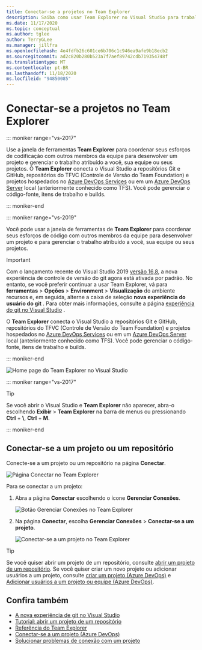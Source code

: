 ```yaml
---
title: Conectar-se a projetos no Team Explorer
description: Saiba como usar Team Explorer no Visual Studio para trabalhar com membros da equipe para desenvolver e gerenciar projetos.
ms.date: 11/17/2020
ms.topic: conceptual
ms.author: tglee
author: TerryGLee
ms.manager: jillfra
ms.openlocfilehash: 4e4fdfb26c601ce6b706c1c946ea9afe9b18ecb2
ms.sourcegitcommit: ad2c820b280b523a7f7aef89742cdb719354748f
ms.translationtype: MT
ms.contentlocale: pt-BR
ms.lasthandoff: 11/18/2020
ms.locfileid: "94850085"
---
```

# <a name="connect-to-projects-in-team-explorer"></a>Conectar-se a projetos no Team Explorer

::: moniker range="vs-2017"

Use a janela de ferramentas **Team Explorer** para coordenar seus esforços de codificação com outros membros da equipe para desenvolver um projeto e gerenciar o trabalho atribuído a você, sua equipe ou seus projetos. O **Team Explorer** conecta o Visual Studio a repositórios Git e GitHub, repositórios do TFVC (Controle de Versão do Team Foundation) e projetos hospedados no [Azure DevOps Services](/azure/devops/user-guide/what-is-azure-devops-services) ou em um [Azure DevOps Server](/azure/devops/index-all) local (anteriormente conhecido como TFS). Você pode gerenciar o código-fonte, itens de trabalho e builds.

::: moniker-end

::: moniker range="vs-2019"

Você pode usar a janela de ferramentas de **Team Explorer** para coordenar seus esforços de código com outros membros da equipe para desenvolver um projeto e para gerenciar o trabalho atribuído a você, sua equipe ou seus projetos.

> [!IMPORTANT]
> Com o lançamento recente do Visual Studio 2019 [versão 16,8](/visualstudio/releases/2019/release-notes/), a nova experiência de controle de versão do git agora está ativada por padrão. No entanto, se você preferir continuar a usar Team Explorer, vá para **ferramentas**  >  **Opções**  >  **Environment**  >  **Visualização** do ambiente recursos e, em seguida, alterne a caixa de seleção **nova experiência do usuário do git** . Para obter mais informações, consulte a página [experiência do git no Visual Studio](git-with-visual-studio.md) .

O **Team Explorer** conecta o Visual Studio a repositórios Git e GitHub, repositórios do TFVC (Controle de Versão do Team Foundation) e projetos hospedados no [Azure DevOps Services](/azure/devops/user-guide/what-is-azure-devops-services) ou em um [Azure DevOps Server](/azure/devops/index-all) local (anteriormente conhecido como TFS). Você pode gerenciar o código-fonte, itens de trabalho e builds.

::: moniker-end

![Home page do Team Explorer no Visual Studio](media/team-explorer/team-explorer.png)

::: moniker range="vs-2017"

> [!TIP]
> Se você abrir o Visual Studio e **Team Explorer** não aparecer, abra-o escolhendo **Exibir**  >  **Team Explorer** na barra de menus ou pressionando **Ctrl** + **&#92;**, **Ctrl** + **M**.

::: moniker-end

## <a name="connect-to-a-project-or-repository"></a>Conectar-se a um projeto ou um repositório

Conecte-se a um projeto ou um repositório na página **Conectar**.

![Página Conectar no Team Explorer](media/team-explorer/connect.png)

Para se conectar a um projeto:

1. Abra a página **Conectar** escolhendo o ícone **Gerenciar Conexões**.

   ![Botão Gerenciar Conexões no Team Explorer](media/team-explorer/manage-connections.png)

1. Na página **Conectar**, escolha **Gerenciar Conexões** > **Conectar-se a um projeto**.

   ![Conectar-se a um projeto no Team Explorer](media/team-explorer/connect-project.png)

> [!TIP]
> Se você quiser abrir um projeto de um repositório, consulte [abrir um projeto de um repositório](../get-started/tutorial-open-project-from-repo.md). Se você quiser criar um novo projeto ou adicionar usuários a um projeto, consulte [criar um projeto (Azure DevOps)](/azure/devops/organizations/projects/create-project) e [Adicionar usuários a um projeto ou equipe (Azure DevOps)](/azure/devops/organizations/security/add-users-team-project).

## <a name="see-also"></a>Confira também

- [A nova experiência de git no Visual Studio](git-with-visual-studio.md)
- [Tutorial: abrir um projeto de um repositório](../get-started/tutorial-open-project-from-repo.md)
- [Referência do Team Explorer](reference/team-explorer-reference.md)
- [Conectar-se a um projeto (Azure DevOps)](/azure/devops/organizations/projects/connect-to-projects)
- [Solucionar problemas de conexão com um projeto](/azure/devops/user-guide/troubleshoot-connection?view=azure-devops&preserve-view=true)
